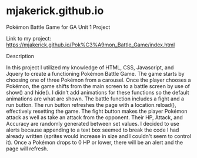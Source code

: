# mjakerick.github.io
Pokémon Battle Game for GA Unit 1 Project

Link to my project: https://mjakerick.github.io/Pok%C3%A9mon_Battle_Game/index.html

Description

In this project I utilized my knowledge of HTML, CSS, Javascript, and Jquery to create a functioning Pokémon Battle Game. The game starts by choosing one of three Pokémon from a carousel. Once the player chooses a Pokémon, the game shifts from the main screen to a battle screen by use of show() and hide(). I didn't add animations for these functions so the default animations are what are shown. The battle function includes a fight and a run button. The run button refreshes the page with a location.reload(), effectively resetting the game. The fight button makes the player Pokémon attack as well as take an attack from the opponent. Their HP, Attack, and Accuracy are randomly generated between set values. I decided to use alerts because appending to a text box seemed to break the code I had already written (sprites would increase in size and I couldn't seem to control it). Once a Pokémon drops to 0 HP or lower, there will be an alert and the page will refresh.

